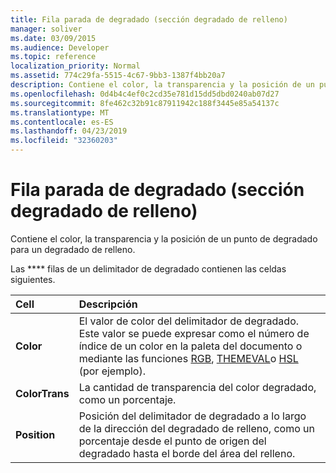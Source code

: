 ```yaml
---
title: Fila parada de degradado (sección degradado de relleno)
manager: soliver
ms.date: 03/09/2015
ms.audience: Developer
ms.topic: reference
localization_priority: Normal
ms.assetid: 774c29fa-5515-4c67-9bb3-1387f4bb20a7
description: Contiene el color, la transparencia y la posición de un punto de degradado para un degradado de relleno.
ms.openlocfilehash: 0d4b4c4ef0c2cd35e781d15dd5dbd0240ab07d27
ms.sourcegitcommit: 8fe462c32b91c87911942c188f3445e85a54137c
ms.translationtype: MT
ms.contentlocale: es-ES
ms.lasthandoff: 04/23/2019
ms.locfileid: "32360203"
---
```

# <a name="gradient-stop-row-fill-gradient-section"></a>Fila parada de degradado (sección degradado de relleno)

Contiene el color, la transparencia y la posición de un punto de degradado para un degradado de relleno.
  
Las **** filas de un delimitador de degradado contienen las celdas siguientes. 
  
|**Cell**|**Descripción**|
|:-----|:-----|
|**Color** <br/> |El valor de color del delimitador de degradado. Este valor se puede expresar como el número de índice de un color en la paleta del documento o mediante las funciones [RGB](rgb-function-visioshapesheet.md), [THEMEVAL](themeval-function.md)o [HSL](hsl-function.md) (por ejemplo).  <br/> |
|**ColorTrans** <br/> |La cantidad de transparencia del color degradado, como un porcentaje.  <br/> |
|**Position** <br/> |Posición del delimitador de degradado a lo largo de la dirección del degradado de relleno, como un porcentaje desde el punto de origen del degradado hasta el borde del área del relleno.  <br/> |
   

